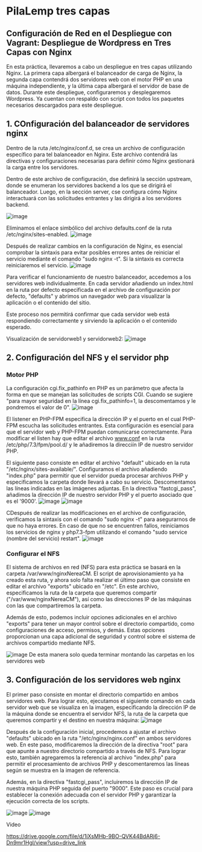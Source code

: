# PilaLemp tres capas

## Configuración de Red en el Despliegue con Vagrant: Despliegue de Wordpress en Tres Capas con Nginx

En esta práctica, llevaremos a cabo un despliegue en tres capas utilizando Nginx. La primera capa albergará el balanceador de carga de Nginx, la segunda capa contendrá dos servidores web con el motor PHP en una máquina independiente, y la última capa albergará el servidor de base de datos. Durante este despliegue, configuraremos y desplegaremos Wordpress. Ya cuentan con respaldo con script con todos los paquetes necesarios descargados para este despliegue.

## 1. COnfiguración del balanceador de servidores nginx


Dentro de la ruta /etc/nginx/conf.d, se crea un archivo de configuración específico para tel balanceador en Nginx. Este archivo contendrá las directivas y configuraciones necesarias para definir cómo Nginx gestionará la carga entre los servidores. 

Dentro de este archivo de configuración, dse definirá la sección upstream, donde se enumeran los servidores backend a los que se dirigirá el balanceador. Luego, en la sección server, cse configura cómo Nginx interactuará con las solicitudes entrantes y las dirigirá a los servidores backend.

 ![image](https://github.com/RKillerN/PilaLemp/assets/146434664/56060ece-7eab-4e4d-87ca-7867712ea448)

Eliminamos el enlace simbólico del archivo defaults.conf de la ruta /etc/nginx/sites-enabled.
![image](https://github.com/RKillerN/PilaLemp/assets/146434664/611a7c68-a34d-427e-97df-86ed03476fbc)

Después de realizar cambios en la configuración de Nginx, es esencial comprobar la sintaxis para evitar posibles errores antes de reiniciar el servicio mediante el comando "sudo nginx -t". Si la sintaxis es correcta reiniciaremos el servicio.
![image](https://github.com/RKillerN/PilaLemp/assets/146434664/a44da5bd-13bb-450a-a28a-86aadaec28a4)

Para verificar el funcionamiento de nuestro balanceador, accedemos a los servidores web individualmente. En cada servidor añadiendo un index.html en la ruta por defecto especificada en el archivo de configuración por defecto, "defaults" y abrimos un navegador web para visualizar la aplicación o el contenido del sitio.

Este proceso nos permitirá confirmar que cada servidor web está respondiendo correctamente y sirviendo la aplicación o el contenido esperado.

Visualización de servidorweb1 y servidorweb2:
![image](https://github.com/RKillerN/PilaLemp/assets/146434664/119f8bdd-175d-4b04-9fc3-a25bf5cda68d)


## 2. Configuración del NFS y el servidor php
### Motor PHP

La configuración cgi.fix_pathinfo en PHP es un parámetro que afecta la forma en que se manejan las solicitudes de scripts CGI. Cuando se sugiere "para mayor seguridad en la línea cgi.fix_pathinfo=1, la descomentamos y le pondremos el valor de 0".
![image](https://github.com/RKillerN/PilaLemp/assets/146434664/5f1f37d4-252a-4b65-a7de-b6fd1153979b)

El listener en PHP-FPM especifica la dirección IP y el puerto en el cual PHP-FPM escucha las solicitudes entrantes. Esta configuración es esencial para que el servidor web y PHP-FPM puedan comunicarse correctamente. Para modificar el listen hay que editar el archivo www.conf en la ruta /etc/php/7.3/fpm/pool.d/ y le añadiremos la direcciín IP de nuestro servidor PHP.

El siguiente paso consiste en editar el archivo "default" ubicado en la ruta "/etc/nginx/sites-available/". Configuramos el archivo añadiendo "index.php" para permitir que el servidor pueda procesar archivos PHP y especificamos la carpeta donde llevará a cabo su servicio. Descomentamos las líneas indicadas en las imágenes adjuntas. En la directiva "fastcgi_pass", añadimos la dirección IP de nuestro servidor PHP y el puerto asociado que es el '9000'. 
![image](https://github.com/RKillerN/PilaLemp/assets/146434664/abd43f1d-0ce1-4122-93cd-d536e4d6b770)
![image](https://github.com/RKillerN/PilaLemp/assets/146434664/ea532c79-4199-4b7f-9845-0db41e93a9be)

CDespués de realizar las modificaciones en el archivo de configuración, verificamos la sintaxis con el comando "sudo nginx -t" para asegurarnos de que no haya errores. En caso de que no se encuentren fallos, reiniciamos los servicios de nginx y php7.3-fpm utilizando el comando "sudo service (nombre del servicio) restart".
![image](https://github.com/RKillerN/PilaLemp/assets/146434664/d343b6d9-d620-4db8-b4d7-18dcb0651b26)

### Configurar el NFS

El sistema de archivos en red (NFS) para esta práctica se basará en la carpeta /var/www/nginxNereaCM. El script de aprovisionamiento ya ha creado esta ruta, y ahora solo falta realizar el último paso que consiste en editar el archivo "exports" ubicado en "/etc". En este archivo, especificamos la ruta de la carpeta que queremos compartir ("/var/www/nginxNereaCM"), así como las direcciones IP de las máquinas con las que compartiremos la carpeta.

Además de esto, podemos incluir opciones adicionales en el archivo "exports" para tener un mayor control sobre el directorio compartido, como configuraciones de acceso, permisos, y demás. Estas opciones proporcionan una capa adicional de seguridad y control sobre el sistema de archivos compartido mediante NFS.

![image](https://github.com/RKillerN/PilaLemp/assets/146434664/e94ebe8d-a636-4045-9180-17136644f467)
De esta manera solo queda terminar montando las carpetas en los servidores web


## 3. Configuración de los servidores web nginx


El primer paso consiste en montar el directorio compartido en ambos servidores web. Para lograr esto, ejecutamos el siguiente comando en cada servidor web que se visualiza en la imagen, especificando la dirección IP de la máquina donde se encuentra el servidor NFS, la ruta de la carpeta que queremos compartir y el destino en nuestra máquina:
![image](https://github.com/RKillerN/PilaLemp/assets/146434664/5f658ef9-608d-4260-85c2-1bc26e175374)

Después de la configuración inicial, procedemos a ajustar el archivo "defaults" ubicado en la ruta "/etc/nginx/nginx.conf" en ambos servidores web. En este paso, modificaremos la dirección de la directiva "root" para que apunte a nuestro directorio compartido a través de NFS. Para lograr esto, también agregaremos la referencia al archivo "index.php" para permitir el procesamiento de archivos PHP y descomentaremos las líneas según se muestra en la imagen de referencia.

Además, en la directiva "fastcgi_pass", incluiremos la dirección IP de nuestra máquina PHP seguida del puerto "9000". Este paso es crucial para establecer la conexión adecuada con el servidor PHP y garantizar la ejecución correcta de los scripts.

![image](https://github.com/RKillerN/PilaLemp/assets/146434664/725d1377-9b23-4999-83f9-0f58821743f7)
![image](https://github.com/RKillerN/PilaLemp/assets/146434664/f34801d7-cdbe-488e-8c3e-148c9711465e)




Video

https://drive.google.com/file/d/1iXsMHb-9BO-QVK44BdARj6-Dn9mr1Hgl/view?usp=drive_link
